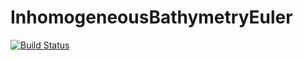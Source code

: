 # InhomogeneousBathymetryEuler

[![Build Status](https://github.com/ctech3000/InhomogeneousBathymetryEuler.jl/actions/workflows/CI.yml/badge.svg?branch=master)](https://github.com/ctech3000/InhomogeneousBathymetryEuler.jl/actions/workflows/CI.yml?query=branch%3Amaster)
